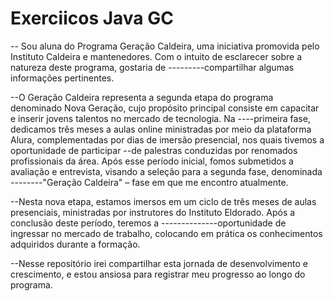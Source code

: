 # Exerciicos Java GC

-- Sou aluna do Programa Geração Caldeira, uma iniciativa promovida pelo Instituto Caldeira e  mantenedores. Com o intuito de esclarecer sobre a natureza deste programa, gostaria de ---------compartilhar algumas informações pertinentes.

--O Geração Caldeira representa a segunda etapa do programa denominado Nova Geração, cujo propósito principal consiste em capacitar e inserir jovens talentos no mercado de tecnologia. Na ----primeira fase, dedicamos três meses a aulas online ministradas por meio da plataforma Alura, complementadas por dias de imersão presencial, nos quais tivemos a oportunidade de participar --de palestras conduzidas por renomados profissionais da área. Após esse período inicial, fomos submetidos a avaliação e entrevista, visando a seleção para a segunda fase, denominada --------"Geração Caldeira" – fase em que me encontro atualmente.

--Nesta nova etapa, estamos imersos em um ciclo de três meses de aulas presenciais, ministradas por instrutores do Instituto Eldorado. Após a conclusão deste período, teremos a --------------oportunidade de ingressar no mercado de trabalho, colocando em prática os conhecimentos adquiridos durante a formação.

 --Nesse repositório irei  compartilhar esta jornada de desenvolvimento e crescimento, e estou ansiosa para registrar meu progresso ao longo do programa.
